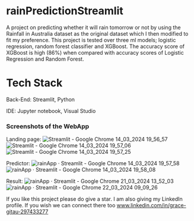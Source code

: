 # rainPredictionStreamlit

A project on predicting whether it will rain tomorrow or not by using the Rainfall in Australia dataset as the original dataset which I then modified to fit my preference. This project is tested over three ml models; logistic regression, random forest classifier and XGBoost. The accuracy score of XGBoost is high (86%) when compared with accuracy scores of Logistic Regression and Random Forest.

# Tech Stack
Back-End: Streamlit, Python

IDE: Jupyter notebook, Visual Studio

### Screenshots of the WebApp
Landing page:
![Streamlit - Google Chrome 14_03_2024 19_56_57](https://github.com/Divinegrace05/rainPredictionStreamlit/assets/134943380/a47b700f-6cdf-477d-9b20-63d07f3bcdda)
![Streamlit - Google Chrome 14_03_2024 19_57_06](https://github.com/Divinegrace05/rainPredictionStreamlit/assets/134943380/1e225c2a-bb50-4ed4-85e3-7e49bd69f99f)
![Streamlit - Google Chrome 14_03_2024 19_57_25](https://github.com/Divinegrace05/rainPredictionStreamlit/assets/134943380/e4966f86-90ee-40c7-aa89-1859ff53b6de)

Predictor:
![rainApp · Streamlit - Google Chrome 14_03_2024 19_57_58](https://github.com/Divinegrace05/rainPredictionStreamlit/assets/134943380/8798663b-1d89-4f5f-a14e-dce8f2092b2b)
![rainApp · Streamlit - Google Chrome 14_03_2024 19_58_08](https://github.com/Divinegrace05/rainPredictionStreamlit/assets/134943380/48d96f53-a962-473a-827c-c4657a34bcdd)

Result:
![rainApp · Streamlit - Google Chrome 21_03_2024 13_52_03](https://github.com/Divinegrace05/rainPredictionStreamlit/assets/134943380/4977703f-f701-41b8-b811-57b99b5d69c8)
![rainApp · Streamlit - Google Chrome 22_03_2024 09_09_26](https://github.com/Divinegrace05/rainPredictionStreamlit/assets/134943380/b272a0a5-7821-4525-9e7d-b2222e0d39d1)


If you like this project please do give a star. I am also giving my LinkedIn profile. If you wish we can connect there too
www.linkedin.com/in/grace-gitau-297433277

